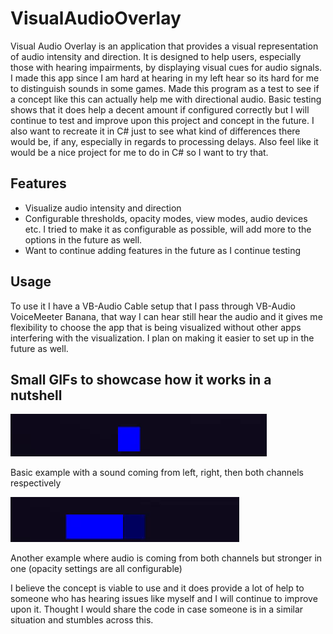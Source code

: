 # VisualAudioOverlay
Visual Audio Overlay is an application that provides a visual representation of audio intensity and direction. It is designed to help users, especially those with hearing impairments, by displaying visual cues for audio signals. I made this app since I am hard at hearing in my left hear so its hard for me to distinguish sounds in some games. Made this program as a test to see if a concept like this can actually help me with directional audio. Basic testing shows that it does help a decent amount if configured correctly but I will continue to test and improve upon this project and concept in the future. I also want to recreate it in C# just to see what kind of differences there would be, if any, especially in regards to processing delays. Also feel like it would be a nice project for me to do in C# so I want to try that.

## Features
- Visualize audio intensity and direction
- Configurable thresholds, opacity modes, view modes, audio devices etc. I tried to make it as configurable as possible, will add more to the options in the future as well.
- Want to continue adding features in the future as I continue testing

## Usage
To use it I have a VB-Audio Cable setup that I pass through VB-Audio VoiceMeeter Banana, that way I can hear still hear the audio and it gives me flexibility to choose the app that is being visualized without other apps interfering with the visualization. I plan on making it easier to set up in the future as well.

## Small GIFs to showcase how it works in a nutshell
![GIF1](https://github.com/azanzu786/VisualAudioOverlay/blob/main/GIFs/VisGIF.gif)

Basic example with a sound coming from left, right, then both channels respectively

![GIF2](https://github.com/azanzu786/VisualAudioOverlay/blob/main/GIFs/VisGIF2.gif)

Another example where audio is coming from both channels but stronger in one (opacity settings are all configurable)


I believe the concept is viable to use and it does provide a lot of help to someone who has hearing issues like myself and I will continue to improve upon it. Thought I would share the code in case someone is in a similar situation and stumbles across this.
